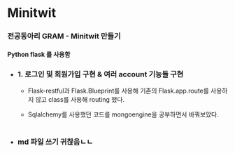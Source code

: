 Minitwit
=========
### 전공동아리 GRAM - Minitwit 만들기

#### Python flask 를 사용함
* ### 1. 로그인 및 회원가입 구현 & 여러 account 기능들 구현

  * Flask-restful과 Flask.Blueprint를 사용해 기존의 Flask.app.route를 사용하지 않고 class를 사용해 routing 했다.

  * Sqlalchemy를 사용했던 코드를 mongoengine을 공부하면서 바꿔보았다.
<br></br>
* ### md 파일 쓰기 귀찮음ㄴㄴ


